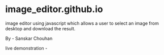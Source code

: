 # image_editor.github.io

image editor using javascript which allows a user to select an image from desktop and download the result.

By - Sanskar Chouhan

live demonstration - 